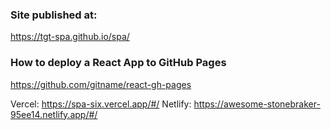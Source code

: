 ### Site published at:

https://tgt-spa.github.io/spa/

### How to deploy a React App to GitHub Pages

https://github.com/gitname/react-gh-pages

Vercel: https://spa-six.vercel.app/#/
Netlify: https://awesome-stonebraker-95ee14.netlify.app/#/
